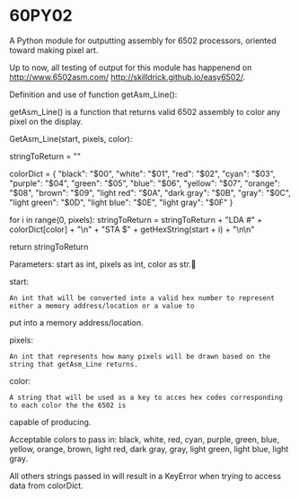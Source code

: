 60PY02
======

A Python module for outputting assembly for 6502 processors, oriented toward making pixel art.

Up to now, all testing of output for this module has happenend on http://www.6502asm.com/ http://skilldrick.github.io/easy6502/.

Definition and use of function getAsm_Line():

getAsm_Line() is a function that returns valid 6502 assembly to color any pixel on the display.

GetAsm_Line(start, pixels, color):

   stringToReturn = ""
   
   colorDict = {
                  "black": "$00", "white": "$01", "red": "$02", "cyan": "$03",
                  "purple": "$04", "green": "$05", "blue": "$06", "yellow": "$07",
                  "orange": "$08", "brown": "$09", "light red": "$0A", "dark gray": "$0B",
                  "gray": "$0C", "light green": "$0D", "light blue": "$0E", "light gray": "$0F"
                }
                
   for i in range(0, pixels):
     stringToReturn = stringToReturn + "LDA #" + colorDict[color] + "\n" + "STA $" + getHexString(start + i) + "\n\n"
        
   return stringToReturn


Parameters:
  start as int, pixels as int, color as str.
  
  start:
  
    An int that will be converted into a valid hex number to represent either a memory address/location or a value to
  put into a memory address/location.
  
  pixels:
  
    An int that represents how many pixels will be drawn based on the string that getAsm_Line returns.
    
  color:
  
    A string that will be used as a key to acces hex codes corresponding to each color the the 6502 is
  capable of producing.

  Acceptable colors to pass in:
    black, white, red, cyan, purple, green, blue, yellow,
    orange, brown, light red, dark gray, gray, light green, light blue, light gray.

  All others strings passed in will result in a KeyError when trying to access data from colorDict.
